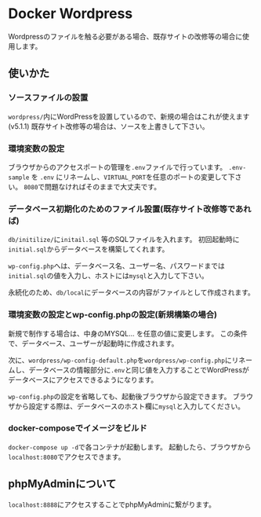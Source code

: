 # Docker Wordpress
Wordpressのファイルを触る必要がある場合、既存サイトの改修等の場合に使用します。

## 使いかた
### ソースファイルの設置
`wordpress/`内にWordPressを設置しているので、新規の場合はこれが使えます(v5.1.1)
既存サイト改修等の場合は、ソースを上書きして下さい。

### 環境変数の設定
ブラウザからのアクセスポートの管理を`.env`ファイルで行っています。
`.env-sample` を `.env` にリネームし、`VIRTUAL_PORT`を任意のポートの変更して下さい。
`8080`で問題なければそのままで大丈夫です。

### データベース初期化のためのファイル設置(既存サイト改修等であれば)
`db/initilize/`に`initail.sql` 等のSQLファイルを入れます。
初回起動時に`initial.sql`からデータベースを構築してくれます。

`wp-config.php`へは、データベース名、ユーザー名、パスワードまでは`initial.sql`の値を入力し、ホストには`mysql`と入力して下さい。

永続化のため、`db/local`にデータベースの内容がファイルとして作成されます。

### 環境変数の設定とwp-config.phpの設定(新規構築の場合)
新規で制作する場合は、中身のMYSQL... を任意の値に変更します。
この条件で、データベース、ユーザーが起動時に作成されます。

次に、`wordpress/wp-config-default.php`を`wordpress/wp-config.php`にリネームし、データベースの情報部分に`.env`と同じ値を入力することでWordPressがデータベースにアクセスできるようになります。

`wp-config.php`の設定を省略しても、起動後ブラウザから設定できます。
ブラウザから設定する際は、データベースのホスト欄に`mysql`と入力してください。

### docker-composeでイメージをビルド
`docker-compose up -d`で各コンテナが起動します。
起動したら、ブラウザから`localhost:8080`でアクセスできます。


## phpMyAdminについて
`localhost:8888`にアクセスすることでphpMyAdminに繋がります。